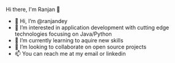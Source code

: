 Hi there, I'm Ranjan 👋


- 👋 Hi, I’m @ranjandey
- 👀 I’m interested in application development with cutting edge technologies focusing on Java/Python
- 🌱 I’m currently learning to aquire new skills
- 💞️ I’m looking to collaborate on open source projects
- 📫 You can reach me at my email or linkedin

<!---
ranjandey/ranjandey is a ✨ special ✨ repository because its `README.md` (this file) appears on your GitHub profile.
You can click the Preview link to take a look at your changes.
--->
